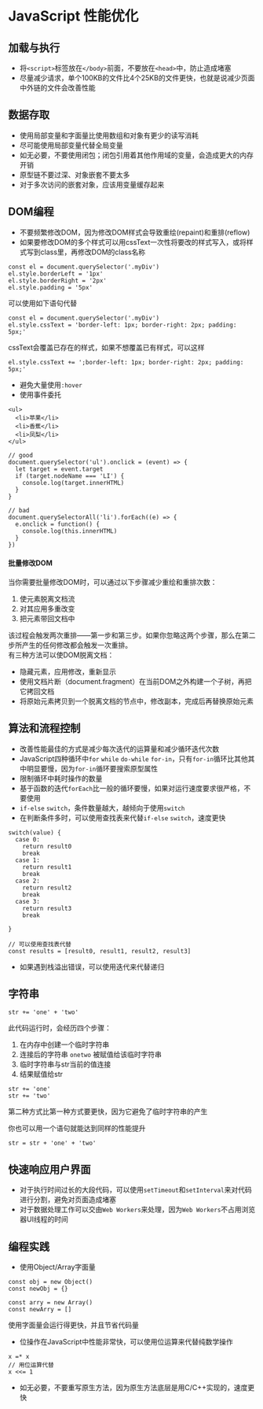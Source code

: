 # JavaScript 性能优化

## 加载与执行
* 将`<script>`标签放在`</body>`前面，不要放在`<head>`中，防止造成堵塞
* 尽量减少请求，单个100KB的文件比4个25KB的文件更快，也就是说减少页面中外链的文件会改善性能

## 数据存取
* 使用局部变量和字面量比使用数组和对象有更少的读写消耗
* 尽可能使用局部变量代替全局变量
* 如无必要，不要使用闭包；闭包引用着其他作用域的变量，会造成更大的内存开销
* 原型链不要过深、对象嵌套不要太多
* 对于多次访问的嵌套对象，应该用变量缓存起来

## DOM编程
* 不要频繁修改DOM，因为修改DOM样式会导致重绘(repaint)和重排(reflow)
* 如果要修改DOM的多个样式可以用cssText一次性将要改的样式写入，或将样式写到class里，再修改DOM的class名称
```
const el = document.querySelector('.myDiv')
el.style.borderLeft = '1px'
el.style.borderRight = '2px'
el.style.padding = '5px'
```
可以使用如下语句代替
```
const el = document.querySelector('.myDiv')
el.style.cssText = 'border-left: 1px; border-right: 2px; padding: 5px;'
```
cssText会覆盖已存在的样式，如果不想覆盖已有样式，可以这样
```
el.style.cssText += ';border-left: 1px; border-right: 2px; padding: 5px;'
```
* 避免大量使用`:hover`
* 使用事件委托
```
<ul>
  <li>苹果</li>
  <li>香蕉</li>
  <li>凤梨</li>
</ul>

// good
document.querySelector('ul').onclick = (event) => {
  let target = event.target
  if (target.nodeName === 'LI') {
    console.log(target.innerHTML)
  }
}

// bad
document.querySelectorAll('li').forEach((e) => {
  e.onclick = function() {
    console.log(this.innerHTML)
  }
}) 
```

#### 批量修改DOM
当你需要批量修改DOM时，可以通过以下步骤减少重绘和重排次数：
1. 使元素脱离文档流
2. 对其应用多重改变
3. 把元素带回文档中

该过程会触发两次重排——第一步和第三步。如果你忽略这两个步骤，那么在第二步所产生的任何修改都会触发一次重排。<br>
有三种方法可以使DOM脱离文档：
* 隐藏元素，应用修改，重新显示
* 使用文档片断（document.fragment）在当前DOM之外构建一个子树，再把它拷回文档
* 将原始元素拷贝到一个脱离文档的节点中，修改副本，完成后再替换原始元素

## 算法和流程控制
* 改善性能最佳的方式是减少每次迭代的运算量和减少循环迭代次数
* JavaScript四种循环中`for` `while` `do-while` `for-in`，只有`for-in`循环比其他其中明显要慢，因为`for-in`循环要搜索原型属性
* 限制循环中耗时操作的数量
* 基于函数的迭代`forEach`比一般的循环要慢，如果对运行速度要求很严格，不要使用
* `if-else` `switch`，条件数量越大，越倾向于使用`switch`
* 在判断条件多时，可以使用查找表来代替`if-else` `switch`，速度更快
```
switch(value) {
  case 0:
    return result0
    break
  case 1:
    return result1
    break
  case 2:
    return result2
    break
  case 3:
    return result3
    break

}

// 可以使用查找表代替
const results = [result0, result1, result2, result3]
```
* 如果遇到栈溢出错误，可以使用迭代来代替递归

## 字符串
```
str += 'one' + 'two'
```
此代码运行时，会经历四个步骤：
1. 在内存中创建一个临时字符串
2. 连接后的字符串 `onetwo` 被赋值给该临时字符串
3. 临时字符串与str当前的值连接
4. 结果赋值给str

```
str += 'one' 
str += 'two'
```
第二种方式比第一种方式要更快，因为它避免了临时字符串的产生<br>

你也可以用一个语句就能达到同样的性能提升
```
str = str + 'one' + 'two'
```

## 快速响应用户界面
* 对于执行时间过长的大段代码，可以使用`setTimeout`和`setInterval`来对代码进行分割，避免对页面造成堵塞
* 对于数据处理工作可以交由`Web Workers`来处理，因为`Web Workers`不占用浏览器UI线程的时间

## 编程实践
* 使用Object/Array字面量
```
const obj = new Object()
const newObj = {}

const arry = new Array()
const newArry = []
```
使用字面量会运行得更快，并且节省代码量
* 位操作在JavaScript中性能非常快，可以使用位运算来代替纯数学操作
```
x =* x
// 用位运算代替 
x <<= 1
```
* 如无必要，不要重写原生方法，因为原生方法底层是用C/C++实现的，速度更快

